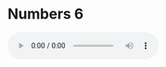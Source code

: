 # Numbers 6

<audio controls>
  <source src="https://openbible.com/audio/hays/BSB_04_Num_006_H.mp3" type="audio/mp3" />
  <a href="https://openbible.com/audio/hays/BSB_04_Num_006_H.mp3" download="https://openbible.com/audio/hays/BSB_04_Num_006_H.mp3">Download MP3 audio</a>.
</audio>

<!--@include: @/bible/translations/bsb/04_num/verses/006.md-->